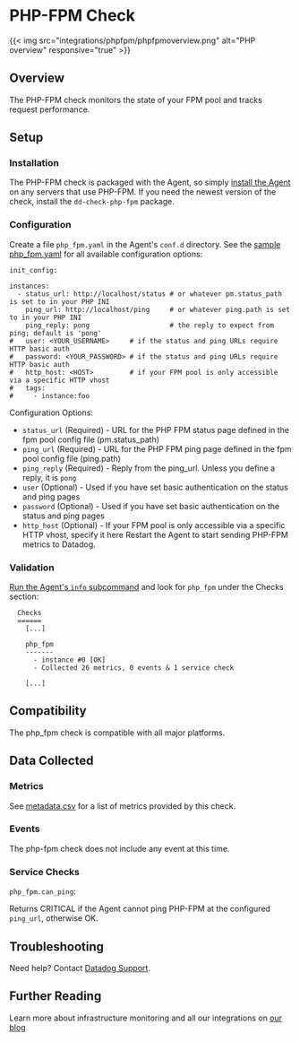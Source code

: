 # PHP-FPM Check
{{< img src="integrations/phpfpm/phpfpmoverview.png" alt="PHP overview" responsive="true" >}}
## Overview

The PHP-FPM check monitors the state of your FPM pool and tracks request performance.

## Setup
### Installation

The PHP-FPM check is packaged with the Agent, so simply [install the Agent](https://app.datadoghq.com/account/settings#agent) on any servers that use PHP-FPM. If you need the newest version of the check, install the `dd-check-php-fpm` package.

### Configuration

Create a file `php_fpm.yaml` in the Agent's `conf.d` directory. See the [sample php_fpm.yaml](https://github.com/DataDog/integrations-core/blob/master/php_fpm/conf.yaml.example) for all available configuration options:

```
init_config:

instances: 
  - status_url: http://localhost/status # or whatever pm.status_path is set to in your PHP INI
    ping_url: http://localhost/ping     # or whatever ping.path is set to in your PHP INI
    ping_reply: pong                    # the reply to expect from ping; default is 'pong'
#   user: <YOUR_USERNAME>     # if the status and ping URLs require HTTP basic auth
#   password: <YOUR_PASSWORD> # if the status and ping URLs require HTTP basic auth
#   http_host: <HOST>         # if your FPM pool is only accessible via a specific HTTP vhost 
#   tags:
#     - instance:foo
```

Configuration Options:

* `status_url` (Required) - URL for the PHP FPM status page defined in the fpm pool config file (pm.status_path)
* `ping_url` (Required) - URL for the PHP FPM ping page defined in the fpm pool config file (ping.path)
* `ping_reply` (Required) - Reply from the ping_url. Unless you define a reply, it is `pong`
* `user` (Optional) - Used if you have set basic authentication on the status and ping pages
* `password` (Optional) - Used if you have set basic authentication on the status and ping pages
* `http_host` (Optional) - If your FPM pool is only accessible via a specific HTTP vhost, specify it here
Restart the Agent to start sending PHP-FPM metrics to Datadog.

### Validation

[Run the Agent's `info` subcommand](https://help.datadoghq.com/hc/en-us/articles/203764635-Agent-Status-and-Information) and look for `php_fpm` under the Checks section:

```
  Checks
  ======
    [...]

    php_fpm
    -------
      - instance #0 [OK]
      - Collected 26 metrics, 0 events & 1 service check

    [...]
```

## Compatibility

The php_fpm check is compatible with all major platforms.

## Data Collected
### Metrics 

See [metadata.csv](https://github.com/DataDog/integrations-core/blob/master/php_fpm/metadata.csv) for a list of metrics provided by this check.

### Events
The php-fpm check does not include any event at this time.

### Service Checks

`php_fpm.can_ping`:

Returns CRITICAL if the Agent cannot ping PHP-FPM at the configured `ping_url`, otherwise OK.

## Troubleshooting
Need help? Contact [Datadog Support](http://docs.datadoghq.com/help/).

## Further Reading
Learn more about infrastructure monitoring and all our integrations on [our blog](https://www.datadoghq.com/blog/)